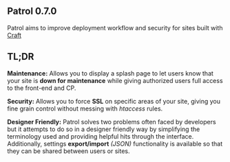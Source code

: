 ## Patrol 0.7.0
Patrol aims to improve deployment workflow and security for sites built with [Craft](http://buildwithcraft.com)

## TL;DR
**Maintenance:** Allows you to display a splash page to let users know that your site is **down for maintenance** while giving authorized users full access to the front-end and CP.

**Security:** Allows you to force **SSL** on specific areas of your site, giving you fine grain control without messing with _htaccess_ rules.

**Designer Friendly:** Patrol solves two problems often faced by developers but it attempts to do so in a designer friendly way by simplifying the terminology used and providing helpful hits through the interface.
Additionally, settings **export/import** _(JSON)_ functionality is available so that they can be shared between users or sites.
